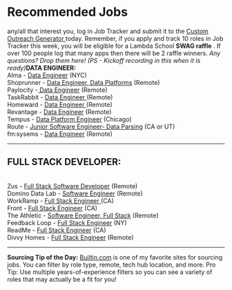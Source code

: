 # Recommended Jobs

any/all that interest you, log in Job Tracker and submit it to the [Custom Outreach Generator ](https://lambda-alumni.slack.com/archives/GJQ1VTZ7U/p1632239925188100)today. Remember, if you apply and track 10 roles in Job Tracker this week, you will be eligible for a Lambda School  **SWAG raffle** . If over 100 people log that many apps then there will be 2 raffle winners. _Any questions? Drop them here! (PS - Kickoff recording in this  when it is ready)_**DATA ENGINEER:**\
Alma - [Data Engineer](https://angel.co/company/alma-14/jobs/1169661-data-engineer) (NYC) \
Shoprunner - [Data Engineer, Data Platforms](https://builtin.com/job/data/data-engineer-data-platform/71736) (Remote)\
Paylocity -[ Data Engineer](https://www.paylocity.com/careers/career-opportunities/all-listings/?jobId=7374) (Remote)\
TaskRabbit - [Data Engineer ](https://boards.greenhouse.io/taskrabbit/jobs/3523067)(Remote)\
Homeward - [Data Engineer ](https://www.homeward.com/jobs?gh\_jid=4915619002)(Remote)\
Revantage - [Data Engineer](https://careers-revantage.icims.com/jobs/3157/data-engineer---remote/job?mobile=false\&width=1482\&height=500\&bga=true\&needsRedirect=false\&jan1offset=-300\&jun1offset=-240) (Remote)\
Tempus - [Data Platform Engineer](https://www.tempus.com/careers/job/?gh\_jid=4262179002) (Chicago)\
Route - [Junior Software Engineer- Data Parsing](https://route.com/careers#junior-software-engineer-data-parsing-team-ut) (CA or UT)\
fm:sysems - [Data Engineer](https://fmsystems.applytojob.com/apply/yAHW3sbsMx/Data-Engineer) (Remote)

****

## **FULL STACK DEVELOPER:**

\
Zus - [Full Stack Software Developer](https://jobs.lever.co/zushealth/3a5023af-bb94-40b0-9b6f-d680aedf44b3) (Remote)\
Domino Data Lab - [Software Engineer](https://boards.greenhouse.io/dominodatalab/jobs/3524308) (Remote)\
WorkRamp - [Full Stack Engineer ](https://angel.co/company/workramp/jobs/1708848-full-stack-engineer)(CA)\
Front - [Full Stack Engineer](https://angel.co/company/front/jobs/1700793-full-stack-engineer-growth-team) (CA)\
The Athletic - [Software Engineer, Full Stack](https://angel.co/company/the-athletic/jobs/1103135-software-engineer-full-stack-subscriber-experience-remote) (Remote)\
Feedback Loop - [Full Stack Engineer](https://angel.co/company/feedbackloopcom/jobs/680859-full-stack-engineer) (NY)\
ReadMe - [Full Stack Engineer](https://angel.co/company/readme/jobs/1730772-full-stack-engineer) (CA)\
Divvy Homes - [Full Stack Engineer](https://angel.co/company/divvy-homes/jobs/1735652-full-stack-engineer-chicago-remote-okay) (Remote)

****

**Sourcing Tip of the Day:** [Builtin.com](http://builtin.com) is one of my favorite sites for sourcing jobs. You can filter by role type, remote, tech hub location, and more. Pro Tip: Use multiple years-of-experience filters so you can see a variety of roles that may actually be a fit for you!
